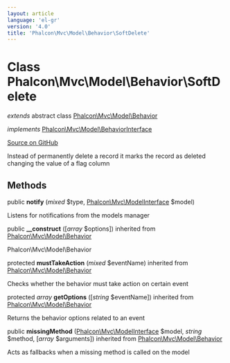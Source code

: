 ```yaml
---
layout: article
language: 'el-gr'
version: '4.0'
title: 'Phalcon\Mvc\Model\Behavior\SoftDelete'
---
```


# Class **Phalcon\Mvc\Model\Behavior\SoftDelete**

*extends* abstract class [Phalcon\Mvc\Model\Behavior](api/Phalcon_Mvc_Model_Behavior)

*implements* [Phalcon\Mvc\Model\BehaviorInterface](api/Phalcon_Mvc_Model_BehaviorInterface)

<a href="https://github.com/phalcon/cphalcon/tree/v4.0.0/phalcon/mvc/model/behavior/softdelete.zep" class="btn btn-default btn-sm">Source on GitHub</a>

Instead of permanently delete a record it marks the record as deleted changing the value of a flag column

## Methods

public **notify** (*mixed* $type, [Phalcon\Mvc\ModelInterface](api/Phalcon_Mvc_ModelInterface) $model)

Listens for notifications from the models manager

public **__construct** ([*array* $options]) inherited from [Phalcon\Mvc\Model\Behavior](api/Phalcon_Mvc_Model_Behavior)

Phalcon\Mvc\Model\Behavior

protected **mustTakeAction** (*mixed* $eventName) inherited from [Phalcon\Mvc\Model\Behavior](api/Phalcon_Mvc_Model_Behavior)

Checks whether the behavior must take action on certain event

protected *array* **getOptions** ([*string* $eventName]) inherited from [Phalcon\Mvc\Model\Behavior](api/Phalcon_Mvc_Model_Behavior)

Returns the behavior options related to an event

public **missingMethod** ([Phalcon\Mvc\ModelInterface](api/Phalcon_Mvc_ModelInterface) $model, *string* $method, [*array* $arguments]) inherited from [Phalcon\Mvc\Model\Behavior](api/Phalcon_Mvc_Model_Behavior)

Acts as fallbacks when a missing method is called on the model